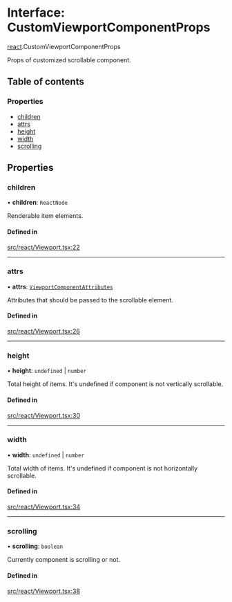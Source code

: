 # Interface: CustomViewportComponentProps

[react](../modules/react.md).CustomViewportComponentProps

Props of customized scrollable component.

## Table of contents

### Properties

- [children](react.CustomViewportComponentProps.md#children)
- [attrs](react.CustomViewportComponentProps.md#attrs)
- [height](react.CustomViewportComponentProps.md#height)
- [width](react.CustomViewportComponentProps.md#width)
- [scrolling](react.CustomViewportComponentProps.md#scrolling)

## Properties

### children

• **children**: `ReactNode`

Renderable item elements.

#### Defined in

[src/react/Viewport.tsx:22](https://github.com/inokawa/virtua/blob/de57a89c/src/react/Viewport.tsx#L22)

___

### attrs

• **attrs**: [`ViewportComponentAttributes`](../modules/react.md#viewportcomponentattributes)

Attributes that should be passed to the scrollable element.

#### Defined in

[src/react/Viewport.tsx:26](https://github.com/inokawa/virtua/blob/de57a89c/src/react/Viewport.tsx#L26)

___

### height

• **height**: `undefined` \| `number`

Total height of items. It's undefined if component is not vertically scrollable.

#### Defined in

[src/react/Viewport.tsx:30](https://github.com/inokawa/virtua/blob/de57a89c/src/react/Viewport.tsx#L30)

___

### width

• **width**: `undefined` \| `number`

Total width of items. It's undefined if component is not horizontally scrollable.

#### Defined in

[src/react/Viewport.tsx:34](https://github.com/inokawa/virtua/blob/de57a89c/src/react/Viewport.tsx#L34)

___

### scrolling

• **scrolling**: `boolean`

Currently component is scrolling or not.

#### Defined in

[src/react/Viewport.tsx:38](https://github.com/inokawa/virtua/blob/de57a89c/src/react/Viewport.tsx#L38)
